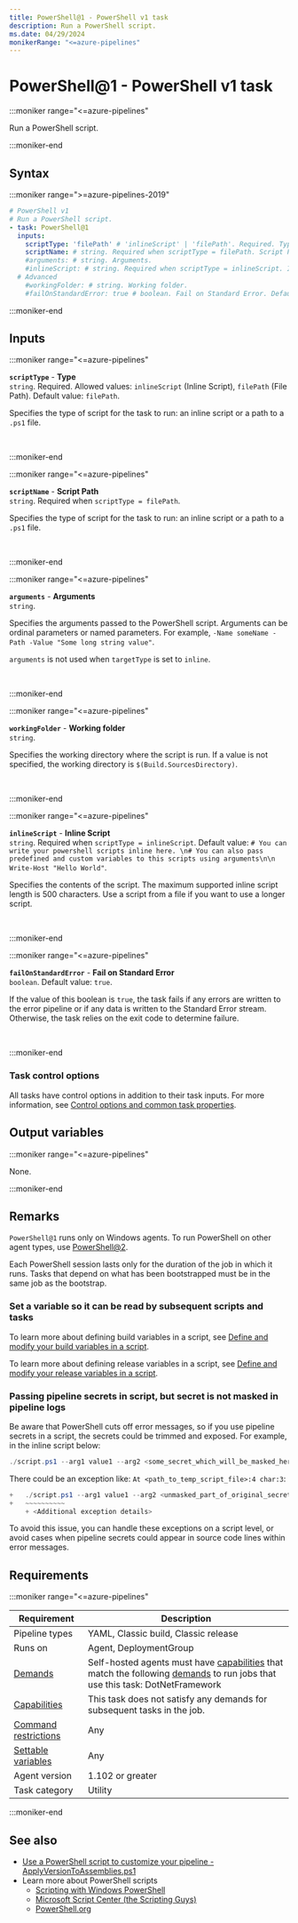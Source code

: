 ```yaml
---
title: PowerShell@1 - PowerShell v1 task
description: Run a PowerShell script.
ms.date: 04/29/2024
monikerRange: "<=azure-pipelines"
---
```


# PowerShell@1 - PowerShell v1 task

<!-- :::description::: -->
:::moniker range="<=azure-pipelines"

<!-- :::editable-content name="description"::: -->
Run a PowerShell script.
<!-- :::editable-content-end::: -->

:::moniker-end
<!-- :::description-end::: -->

<!-- :::syntax::: -->
## Syntax

:::moniker range=">=azure-pipelines-2019"

```yaml
# PowerShell v1
# Run a PowerShell script.
- task: PowerShell@1
  inputs:
    scriptType: 'filePath' # 'inlineScript' | 'filePath'. Required. Type. Default: filePath.
    scriptName: # string. Required when scriptType = filePath. Script Path. 
    #arguments: # string. Arguments. 
    #inlineScript: # string. Required when scriptType = inlineScript. Inline Script. 
  # Advanced
    #workingFolder: # string. Working folder. 
    #failOnStandardError: true # boolean. Fail on Standard Error. Default: true.
```

:::moniker-end


<!-- :::syntax-end::: -->

<!-- :::inputs::: -->
## Inputs

<!-- :::item name="scriptType"::: -->
:::moniker range="<=azure-pipelines"

**`scriptType`** - **Type**<br>
`string`. Required. Allowed values: `inlineScript` (Inline Script), `filePath` (File Path). Default value: `filePath`.<br>
<!-- :::editable-content name="helpMarkDown"::: -->
Specifies the type of script for the task to run: an inline script or a path to a `.ps1` file.
<!-- :::editable-content-end::: -->
<br>

:::moniker-end
<!-- :::item-end::: -->
<!-- :::item name="scriptName"::: -->
:::moniker range="<=azure-pipelines"

**`scriptName`** - **Script Path**<br>
`string`. Required when `scriptType = filePath`.<br>
<!-- :::editable-content name="helpMarkDown"::: -->
Specifies the type of script for the task to run: an inline script or a path to a `.ps1` file.
<!-- :::editable-content-end::: -->
<br>

:::moniker-end
<!-- :::item-end::: -->
<!-- :::item name="arguments"::: -->
:::moniker range="<=azure-pipelines"

**`arguments`** - **Arguments**<br>
`string`.<br>
<!-- :::editable-content name="helpMarkDown"::: -->
Specifies the arguments passed to the PowerShell script. Arguments can be ordinal parameters or named parameters. For example, `-Name someName -Path -Value "Some long string value"`.

`arguments` is not used when `targetType` is set to `inline`.
<!-- :::editable-content-end::: -->
<br>

:::moniker-end
<!-- :::item-end::: -->
<!-- :::item name="workingFolder"::: -->
:::moniker range="<=azure-pipelines"

**`workingFolder`** - **Working folder**<br>
`string`.<br>
<!-- :::editable-content name="helpMarkDown"::: -->
Specifies the working directory where the script is run. If a value is not specified, the working directory is `$(Build.SourcesDirectory)`.
<!-- :::editable-content-end::: -->
<br>

:::moniker-end
<!-- :::item-end::: -->
<!-- :::item name="inlineScript"::: -->
:::moniker range="<=azure-pipelines"

**`inlineScript`** - **Inline Script**<br>
`string`. Required when `scriptType = inlineScript`. Default value: `# You can write your powershell scripts inline here. \n# You can also pass predefined and custom variables to this scripts using arguments\n\n Write-Host "Hello World"`.<br>
<!-- :::editable-content name="helpMarkDown"::: -->
Specifies the contents of the script. The maximum supported inline script length is 500 characters. Use a script from a file if you want to use a longer script.
<!-- :::editable-content-end::: -->
<br>

:::moniker-end
<!-- :::item-end::: -->
<!-- :::item name="failOnStandardError"::: -->
:::moniker range="<=azure-pipelines"

**`failOnStandardError`** - **Fail on Standard Error**<br>
`boolean`. Default value: `true`.<br>
<!-- :::editable-content name="helpMarkDown"::: -->
If the value of this boolean is `true`, the task fails if any errors are written to the error pipeline or if any data is written to the Standard Error stream. Otherwise, the task relies on the exit code to determine failure.
<!-- :::editable-content-end::: -->
<br>

:::moniker-end
<!-- :::item-end::: -->

### Task control options

All tasks have control options in addition to their task inputs. For more information, see [Control options and common task properties](/azure/devops/pipelines/yaml-schema/steps-task#common-task-properties).
<!-- :::inputs-end::: -->

<!-- :::outputVariables::: -->
## Output variables

:::moniker range="<=azure-pipelines"

None.

:::moniker-end
<!-- :::outputVariables-end::: -->

<!-- :::remarks::: -->
<!-- :::editable-content name="remarks"::: -->
## Remarks

`PowerShell@1` runs only on Windows agents. To run PowerShell on other agent types, use [PowerShell@2](powershell-v2.md).

Each PowerShell session lasts only for the duration of the job in which it runs. Tasks that depend on what has been bootstrapped must be in the same job as the bootstrap.

### Set a variable so it can be read by subsequent scripts and tasks

To learn more about defining build variables in a script, see [Define and modify your build variables in a script](/azure/devops/pipelines/process/variables#set-a-multi-job-output-variable).

To learn more about defining release variables in a script, see [Define and modify your release variables in a script](/azure/devops/pipelines/release/variables#use-custom-variables).

### Passing pipeline secrets in script, but secret is not masked in pipeline logs

Be aware that PowerShell cuts off error messages, so if you use pipeline secrets in a script, the secrets could be trimmed and exposed. For example, in the inline script below:

```powershell
./script.ps1 --arg1 value1 --arg2 <some_secret_which_will_be_masked_here>
```

There could be an exception like: `At <path_to_temp_script_file>:4 char:3`:

```powershell
+   ./script.ps1 --arg1 value1 --arg2 <unmasked_part_of_original_secret> ...
+   ~~~~~~~~~~
    + <Additional exception details>
```

To avoid this issue, you can handle these exceptions on a script level, or avoid cases when pipeline secrets could appear in source code lines within error messages.
<!-- :::editable-content-end::: -->
<!-- :::remarks-end::: -->

<!-- :::examples::: -->
<!-- :::editable-content name="examples"::: -->
<!-- :::editable-content-end::: -->
<!-- :::examples-end::: -->

<!-- :::properties::: -->
## Requirements

:::moniker range="<=azure-pipelines"

| Requirement | Description |
|-------------|-------------|
| Pipeline types | YAML, Classic build, Classic release |
| Runs on | Agent, DeploymentGroup |
| [Demands](/azure/devops/pipelines/process/demands) | Self-hosted agents must have [capabilities](/azure/devops/pipelines/agents/agents#capabilities) that match the following [demands](/azure/devops/pipelines/process/demands) to run jobs that use this task: DotNetFramework |
| [Capabilities](/azure/devops/pipelines/agents/agents#capabilities) | This task does not satisfy any demands for subsequent tasks in the job. |
| [Command restrictions](/azure/devops/pipelines/security/templates#agent-logging-command-restrictions) | Any |
| [Settable variables](/azure/devops/pipelines/security/templates#agent-logging-command-restrictions) | Any |
| Agent version |  1.102 or greater |
| Task category | Utility |

:::moniker-end
<!-- :::properties-end::: -->

<!-- :::see-also::: -->
<!-- :::editable-content name="seeAlso"::: -->
## See also

* [Use a PowerShell script to customize your pipeline - ApplyVersionToAssemblies.ps1](/azure/devops/pipelines/scripts/powershell)
* Learn more about PowerShell scripts
  * [Scripting with Windows PowerShell](/powershell/scripting/overview)
  * [Microsoft Script Center (the Scripting Guys)](https://technet.microsoft.com/scriptcenter/bb410849.aspx)
  * [PowerShell.org](https://powershell.org/)
<!-- :::editable-content-end::: -->
<!-- :::see-also-end::: -->